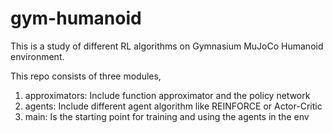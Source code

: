 # gym-humanoid

This is a study of different RL algorithms on Gymnasium MuJoCo Humanoid environment. 



This repo consists of three modules, 
1. approximators: Include function approximator and the policy network
2. agents: Include different agent algorithm like REINFORCE or Actor-Critic 
3. main: Is the starting point for training and using the agents in the env 